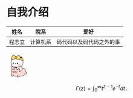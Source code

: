 # 自我介绍
|  姓名   | 院系  | 爱好 |
|  ----  | ----  | ---- |
|  程志立  | 计算机系 | 码代码以及码代码之外的事 |

![跑](run.gif)

$$
\Gamma(z) = \int_0^\infty t^{z-1}e^{-t}dt\,.
$$
